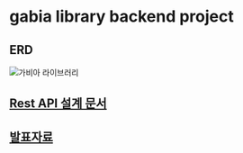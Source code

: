 # gabia library backend project

## ERD
![가비아 라이브러리](https://user-images.githubusercontent.com/35948339/114800886-8763ed80-9dd5-11eb-899b-0c948d7b2ed4.png)

## [Rest API 설계 문서](https://docs.google.com/spreadsheets/d/1CmbH95onxmYq5ZYJyqjZLmCVLanMNZHQ7vPp0lMOynk/edit?usp=sharing)

## [발표자료](https://github.com/Gal2o/gabialibrary/files/6314784/YangMin_-_._.pdf)
